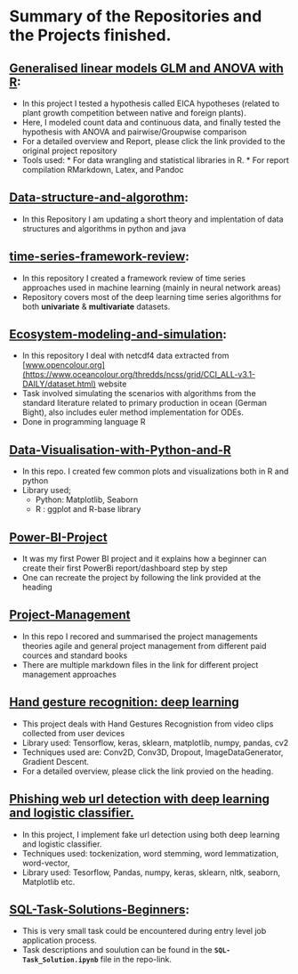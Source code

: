 # Summary of the Repositories and the Projects finished.

## [Generalised linear models GLM and ANOVA with R](https://github.com/sarker2018/Generalized-Linear-Models-GLM-and-ANOVA):
* In this project I tested a hypothesis called EICA hypotheses (related to plant growth competition between native and foreign plants).
* Here, I modeled count data and continuous data, and finally tested the hypothesis with ANOVA and pairwise/Groupwise comparison
* For a detailed overview and Report, please click the link provided to the original project repository
* Tools used: 
      * For data wrangling and statistical libraries in R.
      * For report compilation RMarkdown, Latex, and Pandoc

## [Data-structure-and-algorothm](https://github.com/sarker2018/Data-Structure-Algorithms):
* In this Repository I am updating a short theory and implentation of data structures and algorithms in python and java

## [time-series-framework-review](https://github.com/sarker2018/time-series-framework-review):
* In this repository I created a framework review of time series approaches used in machine learning (mainly in neural network areas)
* Repository covers most of the deep learning time series algorithms for both __univariate__ & __multivariate__ datasets.
## [Ecosystem-modeling-and-simulation](Ecosystem-modeling-and-simulation):
* In this repository I deal with netcdf4 data extracted from [www.opencolour.org](https://www.oceancolour.org/thredds/ncss/grid/CCI_ALL-v3.1-DAILY/dataset.html) website
* Task involved simulating the scenarios with algorithms from the standard literature related to primary production in ocean (German Bight), also includes euler method implementation for ODEs.
* Done in programming language R
## [Data-Visualisation-with-Python-and-R](https://github.com/sarker2018/Data-Visualisation-with-Python-and-R)
* In this repo. I created few common plots and visualizations both in R and python
* Library used; 
    * Python: Matplotlib, Seaborn
    * R : ggplot and R-base library

## [Power-BI-Project](https://github.com/sarker2018/Power-BI-Project-Beginner)
* It was my first Power BI project and it explains how a beginner can create their first PowerBi report/dashboard step by step
* One can recreate the project by following the link provided at the heading

## [Project-Management](https://github.com/sarker2018/Project-Management#project-management)
* In this repo I recored and summarised the project managements theories agile and general project management from different paid cources and standard books
* There are multiple markdown files in the link for different project management approaches
## [Hand gesture recognition: deep learning](https://github.com/sarker2018/Hand-Gesture-Recognition-Deep-Learning)
* This project deals with Hand Gestures Recognistion from video clips collected from user devices
* Library used: Tensorflow, keras, sklearn, matplotlib, numpy, pandas, cv2
* Techniques used are: Conv2D, Conv3D, Dropout, ImageDataGenerator, Gradient Descent.
* For a detailed overview, please click the link provied on the heading.

## [Phishing web url detection with deep learning and logistic classifier.](https://github.com/sarker2018/Phishing-Web-url-Detection-with-Deep-Learning-and-Logistic-classifier)
* In this project, I implement fake url detection using both deep learning and logistic classifier.
* Techniques used: tockenization, word stemming, word lemmatization, word-vector, 
* Library used: Tesorflow, Pandas, numpy, keras, sklearn, nltk, seaborn, Matplotlib etc.

## [SQL-Task-Solutions-Beginners](https://github.com/sarker2018/SQL-Task-Solutions-Beginners):
* This is very small task could  be encountered during entry level job application process. 
* Task descriptions and soulution can be found in the __`SQL-Task_Solution.ipynb`__ file in the repo-link.









